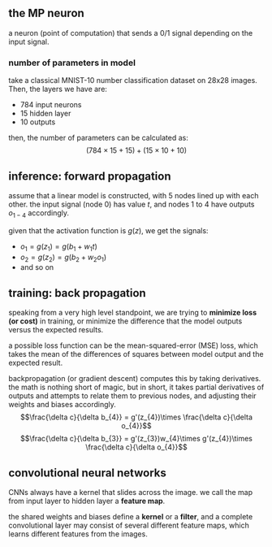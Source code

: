 ## the MP neuron
a neuron (point of computation) that sends a 0/1 signal depending on the input signal. 
### number of parameters in model
take a classical MNIST-10 number classification dataset on 28x28 images. Then, the layers we have are:
- 784 input neurons
- 15 hidden layer
- 10 outputs

then, the number of parameters can be calculated as:
$$(784\times 15 + 15) + (15 \times 10 + 10)$$
## inference: forward propagation
assume that a linear model is constructed, with 5 nodes lined up with each other. the input signal (node 0) has value $t$, and nodes 1 to 4 have outputs $o_{1-4}$ accordingly.

given that the activation function is $g(z)$, we get the signals:
- $o_{1} = g(z_{1}) = g(b_{1} + w_{1}t)$
- $o_{2} = g(z_{2}) = g(b_{2} + w_{2}o_{1})$
- and so on

## training: back propagation
speaking from a very high level standpoint, we are trying to **minimize loss (or cost)** in training, or minimize the difference that the model outputs versus the expected results.

a possible loss function can be the mean-squared-error (MSE) loss, which takes the mean of the differences of squares between model output and the expected result.

backpropagation (or gradient descent) computes this by taking derivatives. the math is nothing short of magic, but in short, it takes partial derivatives of outputs and attempts to relate them to previous nodes, and adjusting their weights and biases accordingly.
$$\frac{\delta c}{\delta b_{4}} = g'(z_{4})\times \frac{\delta c}{\delta o_{4}}$$
$$\frac{\delta c}{\delta b_{3}} = g'(z_{3})w_{4}\times g'(z_{4})\times \frac{\delta c}{\delta o_{4}}$$
## convolutional neural networks
CNNs always have a kernel that slides across the image. we call the map from input layer to hidden layer a **feature map**.

the shared weights and biases define a **kernel** or a **filter**, and a complete convolutional layer may consist of several different feature maps, which learns different features from the images.

